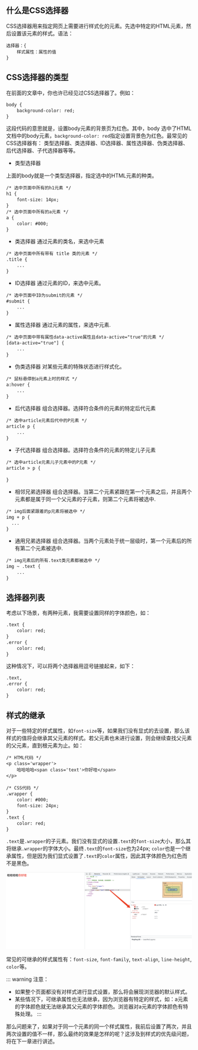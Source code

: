## 什么是CSS选择器

CSS选择器用来指定网页上需要进行样式化的元素。先选中特定的HTML元素，然后设置该元素的样式。语法：

```
选择器：{
    样式属性：属性的值
}
```

## CSS选择器的类型

在前面的文章中，你也许已经见过CSS选择器了。例如：
```
body {
    background-color: red;
}
```
这段代码的意思就是，设置body元素的背景页为红色。其中，body 选中了HTML文档中的body元素，`background-color: red`指定设置背景色为红色。最常见的CSS选择器有：
类型选择器、类选择器、ID选择器、属性选择器、伪类选择器、后代选择器、子代选择器等等。

- 类型选择器

上面的body就是一个类型选择器，指定选中的HTML元素的种类。
```
/* 选中页面中所有的h1元素 */
h1 {
    font-size: 14px;
}
/* 选中页面中所有的a元素 */
a {
    color: #000;
}
```

- 类选择器
通过元素的类名，来选中元素
```
/* 选中页面中所有带有 title 类的元素 */
.title {
    ...
}
```

- ID选择器
通过元素的ID，来选中元素。
```
/* 选中页面中ID为submit的元素 */
#submit {
    ...
}
```

- 属性选择器
通过元素的属性，来选中元素.
```
/* 选中页面中带有属性data-active属性且data-active="true"的元素 */
[data-active="true"] {
    ...
}
```

- 伪类选择器
对某些元素的特殊状态进行样式化。
```
/* 鼠标悬停到a元素上时的样式 */
a:hover {
    ...
}
```

- 后代选择器
组合选择器。选择符合条件的元素的特定后代元素
```
/* 选中article元素后代中的P元素 */
article p {
    ...
}
```

- 子代选择器
组合选择器。选择符合条件的元素的特定儿子元素
```
/* 选中article元素儿子元素中的P元素 */
article > p {

}
```

- 相邻兄弟选择器
组合选择器。当第二个元素紧跟在第一个元素之后，并且两个元素都是属于同一个父元素的子元素，则第二个元素将被选中.
```
/* img后面紧跟着的p元素将被选中 */
img + p {
  ...
}
```

- 通用兄弟选择器
组合选择器。当两个元素处于统一层级时，第一个元素后的所有第二个元素被选中.
```
/* img元素后的所有.text类元素都被选中 */
img ~ .text {
    ...
}
```

## 选择器列表

考虑以下场景，有两种元素，我需要设置同样的字体颜色，如：
```
.text {
    color: red;
}
.error {
    color: red;
}
```
这种情况下，可以将两个选择器用逗号链接起来，如下：
```
.text,
.error {
    color: red;
}
```

## 样式的继承
对于一些特定的样式属性，如`font-size`等，如果我们没有显式的去设置，那么该样式的值将会继承其父元素的样式。若父元素也未进行设置，则会继续查找父元素的父元素，直到根元素为止。如：
```
/* HTML代码 */
<p class='wrapper'>
    哈哈哈哈<span class='text'>你好哇</span>
</p>

/* CSS代码 */
.wrapper {
    color: #000;
    font-size: 24px;
}
.text {
    color: red;
}
```
`.text`是`.wrapper`的子元素。我们没有显式的设置`.text`的`font-size`大小，那么其将继承`.wrapper`的字体大小。最终`.text`的`font-size`也为24px; `color`也是一个继承属性，但是因为我们显式设置了`.text`的`color`属性，因此其字体颜色为红色而不是黑色。

![An image](./css_14.png)

常见的可继承的样式属性有：`font-size`, `font-family`, `text-align`, `line-height`, `color`等。

::: warning 注意：
- 如果整个页面都没有对样式进行显式设置，那么将会展现浏览器的默认样式。
- 某些情况下，可继承属性也无法继承，因为浏览器有特定的样式，如：a元素的字体颜色就无法继承其父元素的字体颜色。浏览器对a元素的字体颜色有特殊处理。
:::

那么问题来了，如果对于同一个元素的同一个样式属性，我前后设置了两次，并且两次设置的值不一样，那么最终的效果是怎样的呢？这涉及到样式的优先级问题，将在下一章进行讲述。



